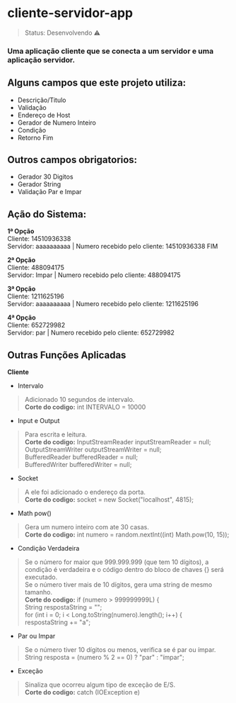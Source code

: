 <h1>cliente-servidor-app</h1>

> Status: Desenvolvendo ⚠️

### Uma aplicação cliente que se conecta a um servidor e uma aplicação servidor.

## Alguns campos que este projeto utiliza:

+ Descrição/Titulo
+ Validação
+ Endereço de Host
+ Gerador de Numero Inteiro
+ Condição
+ Retorno Fim

## Outros campos obrigatorios:

+ Gerador 30 Digitos
+ Gerador String
+ Validação Par e Impar


## Ação do Sistema: 

**1ª Opção**
<br />Cliente: 14510936338
<br />Servidor: aaaaaaaaaa | Numero recebido pelo cliente: 14510936338
FIM

**2ª Opção**
<br />Cliente: 488094175
<br />Servidor: Impar | Numero recebido pelo cliente: 488094175

**3ª Opção**
<br />Cliente: 1211625196
<br />Servidor: aaaaaaaaaa | Numero recebido pelo cliente: 1211625196

**4ª Opção**
<br />Cliente: 652729982
<br />Servidor: par | Numero recebido pelo cliente: 652729982


## Outras Funções Aplicadas

**Cliente**

* Intervalo
> Adicionado 10 segundos de intervalo.
<br /> **Corte do codigo:** int INTERVALO = 10000

* Input e Output
> Para escrita e leitura.
<br /> **Corte do codigo:** InputStreamReader inputStreamReader = null;
 <br /> OutputStreamWriter outputStreamWriter = null;
  <br /> BufferedReader bufferedReader = null;
   <br /> BufferedWriter bufferedWriter = null;
   
* Socket
> A ele foi adicionado o endereço da porta.
<br /> **Corte do codigo:** socket = new Socket("localhost", 4815);

* Math pow()
> Gera um numero inteiro com ate 30 casas.
  <br /> **Corte do codigo:** int numero = random.nextInt((int) Math.pow(10, 15));
  
* Condição Verdadeira
> Se o número for maior que 999.999.999 (que tem 10 dígitos), a condição é verdadeira e o código dentro do bloco de chaves {} será executado.
 <br /> Se o número tiver mais de 10 dígitos, gera uma string de mesmo tamanho.
  <br /> **Corte do codigo:** if (numero > 999999999L) { 
    <br /> String respostaString = "";
      <br /> for (int i = 0; i < Long.toString(numero).length(); i++) {
        <br /> respostaString += "a";
  
* Par ou Impar
> Se o número tiver 10 dígitos ou menos, verifica se é par ou ímpar.
<br />  String resposta = (numero % 2 == 0) ? "par" : "ímpar";

* Exceção
> Sinaliza que ocorreu algum tipo de exceção de E/S.
<br /> **Corte do codigo:** catch (IOException e)
 
